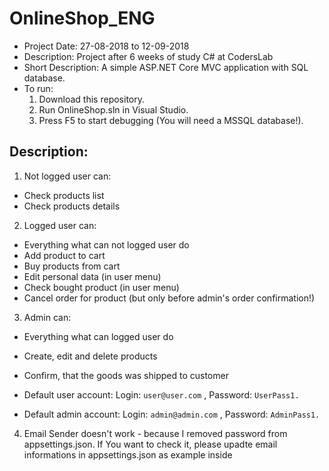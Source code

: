 # OnlineShop_ENG
- Project Date: 27-08-2018 to 12-09-2018
- Description: Project after 6 weeks of study C# at CodersLab
- Short Description: A simple ASP.NET Core MVC application with SQL database.
- To run:
  1) Download this repository.
  2) Run OnlineShop.sln in Visual Studio.
  3) Press F5 to start debugging (You will need a MSSQL database!).
    
## Description: 
  1) Not logged user can:
  - Check products list
  - Check products details
  2) Logged user can:
  - Everything what can not logged user do
  - Add product to cart
  - Buy products from cart
  - Edit personal data (in user menu)
  - Check bought product (in user menu)
  - Cancel order for product (but only before admin's order confirmation!)
  3) Admin can:
  - Everything what can logged user do
  - Create, edit and delete products
  - Confirm, that the goods was shipped to customer
  
  - Default user account:
  Login: `user@user.com` ,
  Password: `UserPass1.`
  
  - Default admin account:
  Login: `admin@admin.com` ,
  Password: `AdminPass1.`
  
  4) Email Sender doesn't work - because I removed password from appsettings.json. If You want to check it, please upadte email    informations in appsettings.json as example inside 
